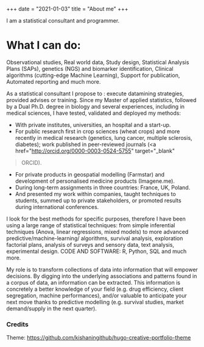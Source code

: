 +++
date = "2021-01-03"
title = "About me"
+++

I am a statistical consultant and programmer. 

# What I can do:

Observational studies, Real world data, Study design,
Statistical Analysis Plans (SAPs), genetics (NGS) and biomarker
identification, Clinical algorithms (cutting-edge Machine Learning),
Support for publication, Automated reporting and much more.

As a statistical consultant I propose to :
execute datamining strategies, provided advises or 
training.
Since my Master of applied statistics, followed by a Dual Ph.D. degree in biology
and several experiences, including in medical sciences, I have tested, validated and deployed my methods:

- With private institutes, universities, an hospital and a start-up.
- For public research first in crop sciences (wheat crops) and more
recently in medical research
(genetics, lung cancer, multiple sclerosis, diabetes);
 work published in peer-reviewed journals
(<a href="http://orcid.org/0000-0003-0524-5755" target="_blank"
 >ORCID</a>).
- For private products in geospatial modelling (Farmstar)
  and development of personalised medicine products (Imagene.me).
- During long-term assignments in three countries:
  France, UK, Poland.
- And presented my work within companies, taught techniques to
  students, summed up to private stakeholders, or promoted results
  during international conferences.

I look for the best methods for
specific purposes, therefore I have been
using a large range of statistical techniques:
from simple inferential techniques (Anova, linear regressions, mixed models)
to more advanced predictive/machine-learning/
algorithms, survival analysis, exploration factorial plans, analysis of surveys and sensory data, text analysis, experimental design. CODE AND SOFTWARE: R, Python, SQL and much more.

My role is to transform collections of data into information that will empower decisions.  By digging into the underlying associations and patterns found in a corpus of data, an information can be extracted. This information is concretely a better knowledge of your field (e.g. drug efficiency, client segregation, machine performances), and/or valuable to anticipate your next move thanks to predictive modelling (e.g. survival studies, market demand/supply in the next quarter).

### Credits

Theme: <https://github.com/kishaningithub/hugo-creative-portfolio-theme>

[1]: /img/about.jpg
